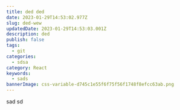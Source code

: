 ```yaml
---
title: ded ded
date: 2023-01-29T14:53:02.977Z
slug: ded-wew
updatedDate: 2023-01-29T14:53:03.001Z
description: ded
publish: false
tags:
  - git
categories:
  - sdsa
category: React
keywords:
  - sads
bannerImage: css-variable-d745c1e55f6f75f56f1748f8efcc63ab.png
---
```

s﻿ad sd